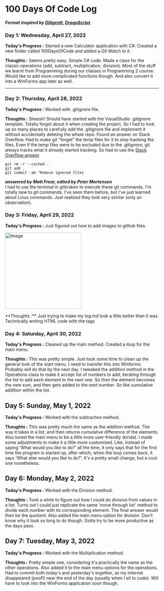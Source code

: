 # 100 Days Of Code Log
**<i>Format inspired by <a href="https://github.com/GarnettGrant/diliGentt-100-days-of-code/blob/main/log.md#100-days-of-code---log">Diligentt</a>, <a href="https://github.com/DragoScript/100-DOC-Journal#100-days-of-code---journal">DragoScript</a></i>**

### Day 1: Wednesday, April 27, 2022

**Today's Progress :**
Started a new Calculator application with C#. Created a new folder called 100DaysOfCode and added a Git Watch to it.

**Thoughts :**
Seems pretty easy. Simple C# code. Made a class for the classic operations (add, subtract, multiplication, division). Most of the stuff we learnt from Programming during our classes in Programming 2 course. Would like to add more complicated functions though. And also convert it into a WinForms app later as well.
<hr>

### Day 2: Thursday, April 28, 2022

**Today's Progress :**
Worked with .gitignore file.

**Thoughts :**
Sheesh! Should have started with the VisualStudio .gitignore template. Totally forgot about it when creating the project. So I had to look up so many places to carefully add the .gitignore file and implement it without accidentally deleting the whole repo. Found an answer on Stack Overflow. Had to make git "forget" the temp files for it to stop tracking the files. Even if the temp files were to be excluded due to the .gitignore, git always tracks what it already started tracking. So had to use the <a href="https://stackoverflow.com/questions/1274057/how-can-i-make-git-forget-about-a-file-that-was-tracked-but-is-now-in-gitign">Stack Overflow answer</a>
```
git rm -r --cached .
git add .
git commit -am "Remove ignored files
```
*****<i>answered by Matt Frear, edited by Peter Mortensen</i>*****<br>
I had to use the terminal in gitkraken to execute these git commands. I'm totally new to git commands. I've seen them before, but I've just learned about Linux commands. Just realized they look very similar (only an observation).

### Day 3: Friday, April 29, 2022

**Today's Progress :**
Just figured out how to add images to github files.
<p align=left>
<img src="https://user-images.githubusercontent.com/93150595/165970055-df0ffd05-fdb7-4111-b0eb-8fe51e5d6eb1.png" alt="Image" width=250>
</p> 
**Thoughts :**
Just trying to make my log.md look a little better than it was. Technically writing HTML code with the tags

### Day 4: Saturday, April 30, 2022

**Today's Progress :**
Cleaned up the main method. Created a loop for the main menu.

**Thoughts :**
This was pretty simple. Just took some time to clean up the general look of the start menu. I need to transfer this into Winforms. Probably will do that by the next day. I tweaked the addition method in the Operations class to make it accept list of numbers to add; iterating through the list to add each element to the next one. So then the element becomes the new sum, and then gets added to the next number. So like cumulative addition within the list.

## Day 5: Sunday, May 1, 2022

**Today's Progress :**
Worked with the subtraction method.

**Thoughts :**
This was pretty much the same as the addition method. The way it takes in a list, and then returns cumulative difference of the elements. Also tuned the main menu to be a little more user-friendly (kinda). I made some adjustments to make it a little more customized. Like, instead of saying 'What would you like to do?' all the time, it only says that for the first time the program is started up, after which, when the loop comes back, it says 'What else would you like to do?'. It's a pretty small change, but a cool one nonetheless.

## Day 6: Monday, May 2, 2022

**Today's Progress :**
Worked with the Division method.

**Thoughts :**
Took a while to figure out how I could do division from values in a list. Turns out I could just replicate the same 'move through list' method to divide each number with its corresponding element. The final answer would then be the quotient. Also added the main menu option for division. Don't know why it took so long to do though. Gotta try to be more productive as the days pass.

## Day 7: Tuesday, May 3, 2022
**Today's Progress :**
Worked with the Multiplication method.

**Thoughts :**
Pretty simple one, considering it's practically the same as the other operations. Also added it to the main menu options for the operations. Had to commit both today's and yesterday's together, as my internet disappeared (poof!) near the end of the day (usually when I sit to code). Will have to look into the WinForms application soon though.
